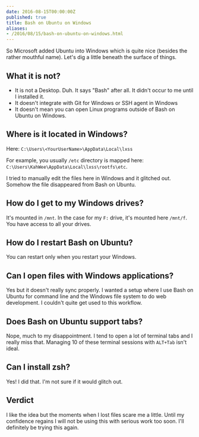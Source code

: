 ```yaml
---
date: 2016-08-15T00:00:00Z
published: true
title: Bash on Ubuntu on Windows
aliases:
- /2016/08/15/bash-on-ubuntu-on-windows.html
---
```


So Microsoft added Ubuntu into Windows which is quite nice (besides the rather mouthful name). Let's dig a little beneath the surface of things.

## What it is not?

* It is not a Desktop. Duh. It says "Bash" after all. It didn't occur to me until I installed it.
* It doesn't integrate with Git for Windows or SSH agent in Windows
* It doesn't mean you can open Linux programs outside of Bash on Ubuntu on Windows.

## Where is it located in Windows?

Here: `C:\Users\<YourUserName>\AppData\Local\lxss`

For example, you usually `/etc` directory is mapped here: `C:\Users\KahWee\AppData\Local\lxss\rootfs\etc`.

I tried to manually edit the files here in Windows and it glitched out. Somehow the file disappeared from Bash on Ubuntu.

## How do I get to my Windows drives?

It's mounted in `/mnt`. In the case for my `F:` drive, it's mounted here `/mnt/f`. You have access to all your drives.

## How do I restart Bash on Ubuntu?

You can restart only when you restart your Windows.

## Can I open files with Windows applications?

Yes but it doesn't really sync properly. I wanted a setup where I use Bash on Ubuntu for command line and the Windows file system to do web development. I couldn't quite get used to this workflow.

## Does Bash on Ubuntu support tabs?

Nope, much to my disappointment. I tend to open a lot of terminal tabs and I really miss that. Managing 10 of these terminal sessions with `ALT+Tab` isn't ideal.

## Can I install zsh?

Yes! I did that. I'm not sure if it would glitch out.

## Verdict

I like the idea but the moments when I lost files scare me a little. Until my confidence regains I will not be using this with serious work too soon. I'll definitely be trying this again.
